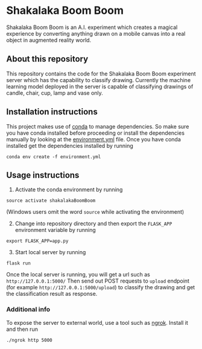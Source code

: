 # Shakalaka Boom Boom
Shakalaka Boom Boom is an A.I. experiment which creates a magical experience by converting anything drawn on a mobile canvas into a real object in augmented reality world.

## About this repository
This repository contains the code for the Shakalaka Boom Boom experiment server which has the capability to classify drawing. Currently the machine learning model deployed in the server is capable of classifying drawings of candle, chair, cup, lamp and vase only.

## Installation instructions
This project makes use of [conda](https://conda.io/) to manage dependencies. So make sure you have conda installed before proceeding or install the dependencies manually by looking at the [environment.yml](environment.yml) file. Once you have conda installed get the dependencies installed by running
```
conda env create -f environment.yml
```

## Usage instructions
1. Activate the conda environment by running
```
source activate shakalakaBoomBoom
```
(Windows users omit the word `source` while activating the environment)

2. Change into repository directory and then export the `FLASK_APP` environment variable by running
```
export FLASK_APP=app.py
```
3. Start local server by running
```
flask run
```
Once the local server is running, you will get a url such as `http://127.0.0.1:5000/`
Then send out POST requests to `upload` endpoint (for example `http://127.0.0.1:5000/upload`) to classify the drawing and get the classification result as response.

### Additional info
To expose the server to external world, use a tool such as [ngrok](https://ngrok.com/). Install it and then run
```
./ngrok http 5000
```
